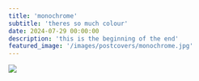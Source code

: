 ```yaml
---
title: 'monochrome'
subtitle: 'theres so much colour'
date: 2024-07-29 00:00:00
description: 'this is the beginning of the end'
featured_image: '/images/postcovers/monochrome.jpg'
---
```



![](/images/postcovers/monochrome.jpg)
 